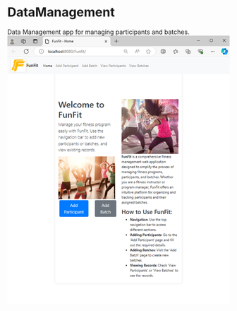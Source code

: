 # DataManagement
Data Management app for managing participants and batches.
![Alt text](screenshot1.png)
